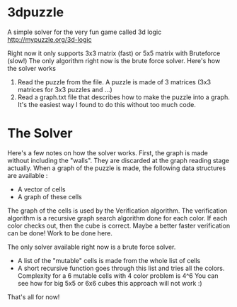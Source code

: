 3dpuzzle
========

A simple solver for the very fun game called 3d logic 
http://mypuzzle.org/3d-logic

Right now it only supports 3x3 matrix (fast) or 5x5 matrix with Bruteforce (slow!)
The only algorithm right now is the brute force solver. 
Here's how the solver works

1. Read the puzzle from the file. A puzzle is made of 3 matrices (3x3 matrices for 3x3 puzzles and ...)
2. Read a graph.txt file that describes how to make the puzzle into a graph. It's the easiest way I found to do this without too much code.

The Solver
==========

Here's a few notes on how the solver works.
First, the graph is made without including the "walls". They are discarded at the graph reading stage actually.
When a graph of the puzzle is made, the following data structures are available :
- A vector of cells
- A graph of these cells

The graph of the cells is used by the Verification algorithm.
The verification algorithm is a recursive graph search algorithm done for each color. If each color checks out, then the cube is correct.
Maybe a better faster verification can be done! Work to be done here.

The only solver available right now is a brute force solver.
- A list of the "mutable" cells is made from the whole list of cells
- A short recursive function goes through this list and tries all the colors. Complexity for a 6 mutable cells with 4 color problem is 4^6
You can see how for big 5x5 or 6x6 cubes this approach will not work :)

That's all for now!
